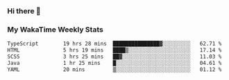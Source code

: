 ### Hi there 👋

<!--
**royschrauwen/royschrauwen** is a ✨ _special_ ✨ repository because its `README.md` (this file) appears on your GitHub profile.

Here are some ideas to get you started:

- 🔭 I’m currently working on ...
- 🌱 I’m currently learning ...
- 👯 I’m looking to collaborate on ...
- 🤔 I’m looking for help with ...
- 💬 Ask me about ...
- 📫 How to reach me: ...
- 😄 Pronouns: ...
- ⚡ Fun fact: ...
-->


### My WakaTime Weekly Stats
<!--START_SECTION:waka-->

```txt
TypeScript        19 hrs 28 mins  ███████████████▓░░░░░░░░░   62.71 %
HTML              5 hrs 19 mins   ████▒░░░░░░░░░░░░░░░░░░░░   17.14 %
SCSS              3 hrs 25 mins   ██▓░░░░░░░░░░░░░░░░░░░░░░   11.03 %
Java              1 hr 25 mins    █░░░░░░░░░░░░░░░░░░░░░░░░   04.61 %
YAML              20 mins         ▒░░░░░░░░░░░░░░░░░░░░░░░░   01.12 %
```

<!--END_SECTION:waka-->
